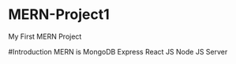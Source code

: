 # MERN-Project1
My First MERN Project

#Introduction
MERN is 
 MongoDB
 Express
 React JS
 Node JS
  Server

